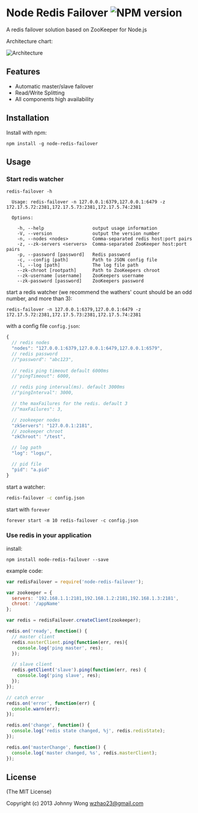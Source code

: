 Node Redis Failover ![NPM version](https://badge.fury.io/js/node-redis-failover.png)
=======
A redis failover solution based on ZooKeeper for Node.js

Architecture chart:

![Architecture](http://ww1.sinaimg.cn/large/60512853gw1e9qzaunhsij20dw0bi752.jpg)

## Features

* Automatic master/slave failover
* Read/Write Splitting
* All components high availability

## Installation
Install with npm:

```shell
npm install -g node-redis-failover
```

## Usage

### Start redis watcher

```shell
redis-failover -h

  Usage: redis-failover -n 127.0.0.1:6379,127.0.0.1:6479 -z 172.17.5.72:2381,172.17.5.73:2381,172.17.5.74:2381

  Options:

    -h, --help                  output usage information
    -V, --version               output the version number
    -n, --nodes <nodes>         Comma-separated redis host:port pairs
    -z, --zk-servers <servers>  Comma-separated ZooKeeper host:port pairs
    -p, --password [password]   Redis password
    -c, --config [path]         Path to JSON config file
    -l, --log [path]            The log file path
    --zk-chroot [rootpath]      Path to ZooKeepers chroot
    --zk-username [username]    ZooKeepers username
    --zk-password [password]    ZooKeepers password
```

start a redis watcher (we recommend the wathers' count should be an odd number, and more than 3):

```shell
redis-failover -n 127.0.0.1:6379,127.0.0.1:6479 -z 172.17.5.72:2381,172.17.5.73:2381,172.17.5.74:2381
```
with a config file `config.json`:
```js
{
  // redis nodes
  "nodes": "127.0.0.1:6379,127.0.0.1:6479,127.0.0.1:6579",
  // redis password
  //"password": "abc123",
  
  // redis ping timeout default 6000ms
  //"pingTimeout": 6000,

  // redis ping interval(ms). default 3000ms
  //"pingInterval": 3000,

  // the maxFailures for the redis. default 3
  //"maxFailures": 3,

  // zookeeper nodes
  "zkServers": "127.0.0.1:2181",
  // zookeeper chroot
  "zkChroot": "/test",

  // log path
  "log": "logs/",

  // pid file
  "pid": "a.pid"
}
```
start a watcher:
```bash
redis-failover -c config.json
```

start with `forever`
```shell
forever start -m 10 redis-failover -c config.json
```


### Use redis in your application

install:
```shell
npm install node-redis-failover --save
```

example code:
```javascript
var redisFailover = require('node-redis-failover');

var zookeeper = {
  servers: '192.168.1.1:2181,192.168.1.2:2181,192.168.1.3:2181',
  chroot: '/appName'
};

var redis = redisFailover.createClient(zookeeper);

redis.on('ready', function() {
  // master client
  redis.masterClient.ping(function(err, res){
    console.log('ping master', res);
  });

  // slave client
  redis.getClient('slave').ping(function(err, res) {
    console.log('ping slave', res);
  });
}); 

// catch error
redis.on('error', function(err) {
  console.warn(err);
});

redis.on('change', function() {
  console.log('redis state changed, %j', redis.redisState);
});

redis.on('masterChange', function() {
  console.log('master changed, %s', redis.masterClient);
});

```

## License

(The MIT License)

Copyright (c) 2013 Johnny Wong <wzhao23@gmail.com>
